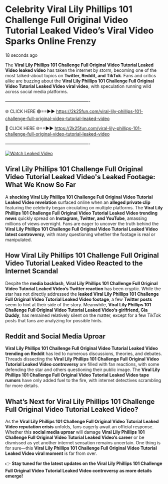 # Celebrity Viral Lily Phillips 101 Challenge Full Original Video Tutorial Leaked Video’s Viral Video Sparks Online Frenzy

18 seconds ago

The **Viral Lily Phillips 101 Challenge Full Original Video Tutorial Leaked Video leaked video** has taken the internet by storm, becoming one of the most talked-about topics on **Twitter, Reddit, and TikTok**. Fans and critics alike are buzzing about the **Viral Lily Phillips 101 Challenge Full Original Video Tutorial Leaked Video viral video**, with speculation running wild across social media platforms.

———————————————————-

🌐 CLICK HERE 🟢==►► https://2k25fun.com/viral-lily-phillips-101-challenge-full-original-video-tutorial-leaked-video

🔴 CLICK HERE 🌐==►► https://2k25fun.com/viral-lily-phillips-101-challenge-full-original-video-tutorial-leaked-video

———————————————————-

[![Watch Leaked Video](https://miro.medium.com/v2/resize:fit:828/format:webp/1*cilzJN44JGOrTw9NJCrNHA.gif "Watch Leaked Video")](https://2k25fun.com/viral-lily-phillips-101-challenge-full-original-video-tutorial-leaked-video)

## **Viral Lily Phillips 101 Challenge Full Original Video Tutorial Leaked Video's Leaked Footage: What We Know So Far**  
A **shocking Viral Lily Phillips 101 Challenge Full Original Video Tutorial Leaked Video revelation** surfaced online when an **alleged private clip** featuring the celebrity began circulating on multiple platforms. The **Viral Lily Phillips 101 Challenge Full Original Video Tutorial Leaked Video trending news** quickly spread on **Instagram, Twitter, and YouTube**, amassing millions of views overnight. Fans are eager to uncover the truth behind the **Viral Lily Phillips 101 Challenge Full Original Video Tutorial Leaked Video latest controversy**, with many questioning whether the footage is real or manipulated.  

## **How Viral Lily Phillips 101 Challenge Full Original Video Tutorial Leaked Video Reacted to the Internet Scandal**  
Despite the **media backlash**, **Viral Lily Phillips 101 Challenge Full Original Video Tutorial Leaked Video’s Twitter reaction** has been cryptic. While the star has not directly addressed the **leaked Viral Lily Phillips 101 Challenge Full Original Video Tutorial Leaked Video footage**, a few **Twitter posts** seem to hint at their side of the story. Meanwhile, **Viral Lily Phillips 101 Challenge Full Original Video Tutorial Leaked Video’s girlfriend, Gia Duddy**, has remained relatively silent on the matter, except for a few TikTok posts that fans are analyzing for possible hints.  

## **Reddit and Social Media Uproar**  
**Viral Lily Phillips 101 Challenge Full Original Video Tutorial Leaked Video trending on Reddit** has led to numerous discussions, theories, and debates. Threads dissecting the **Viral Lily Phillips 101 Challenge Full Original Video Tutorial Leaked Video controversy** are filled with fan reactions, with some defending the star and others questioning their public image. The **Viral Lily Phillips 101 Challenge Full Original Video Tutorial Leaked Video tape rumors** have only added fuel to the fire, with internet detectives scrambling for more details.  

## **What’s Next for Viral Lily Phillips 101 Challenge Full Original Video Tutorial Leaked Video?**  
As the **Viral Lily Phillips 101 Challenge Full Original Video Tutorial Leaked Video reputation crisis** unfolds, fans eagerly await an official response. Whether this **social media uproar** will damage **Viral Lily Phillips 101 Challenge Full Original Video Tutorial Leaked Video’s career** or be dismissed as yet another internet sensation remains uncertain. One thing is for sure—this **Viral Lily Phillips 101 Challenge Full Original Video Tutorial Leaked Video viral moment** is far from over.  

👉 **Stay tuned for the latest updates on the Viral Lily Phillips 101 Challenge Full Original Video Tutorial Leaked Video controversy as more details emerge!**  